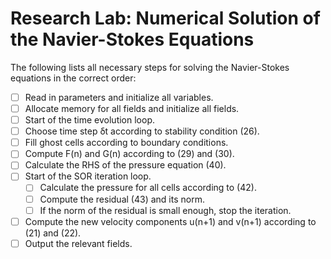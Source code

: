 # Research Lab: Numerical Solution of the Navier-Stokes Equations

The following lists all necessary steps for solving the Navier-Stokes equations in the correct order:
- [ ] Read in parameters and initialize all variables.
- [ ] Allocate memory for all fields and initialize all fields.
- [ ] Start of the time evolution loop.
- [ ] Choose time step δt according to stability condition (26).
- [ ] Fill ghost cells according to boundary conditions.
- [ ] Compute F(n) and G(n) according to (29) and (30).
- [ ] Calculate the RHS of the pressure equation (40).
- [ ] Start of the SOR iteration loop.
  - [ ] Calculate the pressure for all cells according to (42).
  - [ ] Compute the residual (43) and its norm.
  - [ ] If the norm of the residual is small enough, stop the iteration.
- [ ] Compute the new velocity components u(n+1) and v(n+1) according to (21) and (22).
- [ ] Output the relevant fields.
